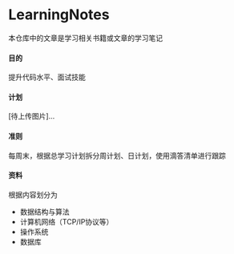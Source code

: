 # LearningNotes
本仓库中的文章是学习相关书籍或文章的学习笔记

#### 目的
提升代码水平、面试技能

#### 计划
[待上传图片]...

#### 准则
每周末，根据总学习计划拆分周计划、日计划，使用滴答清单进行跟踪

#### 资料
根据内容划分为
* 数据结构与算法
* 计算机网络（TCP/IP协议等）
* 操作系统
* 数据库
